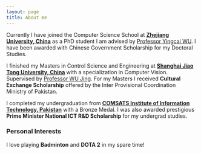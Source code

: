 ```yaml
---
layout: page
title: About me
---
```


Currently I have joined the Computer Science School at [**Zhejiang University, China**](https://www.zju.edu.cn/english/) as a PhD student I am advised by [Professor Yingcai WU](http://www.ycwu.org/). I have been awarded with Chinese Government Scholarship for my Doctoral Studies.

I finished my Masters in Control Science and Engineering at [**Shanghai Jiao Tong University, China**](http://en.sjtu.edu.cn/) with a specialization in Computer Vision. Supervised by [Professor WU Jing](http://automation.sjtu.edu.cn/en/ShowPeople.aspx?info_id=417&info_lb=326&flag=224). For my Masters I received **Cultural Exchange Scholarship** offered by the Inter Provisional Coordination Ministry of Pakistan.

I completed my undergraduation from [**COMSATS Institute of Information Technology, Pakistan**](https://www.comsats.edu.pk/) with a Bronze Medal. I was also awarded prestigious **Prime Minister National ICT R&D Scholarship** for my undergrad studies.

### Personal Interests

I love playing **Badminton** and **DOTA 2** in my spare time!

